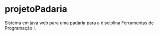 # projetoPadaria

Sistema em java web para uma padaria para a disciplina Ferramentas de Programação I.
